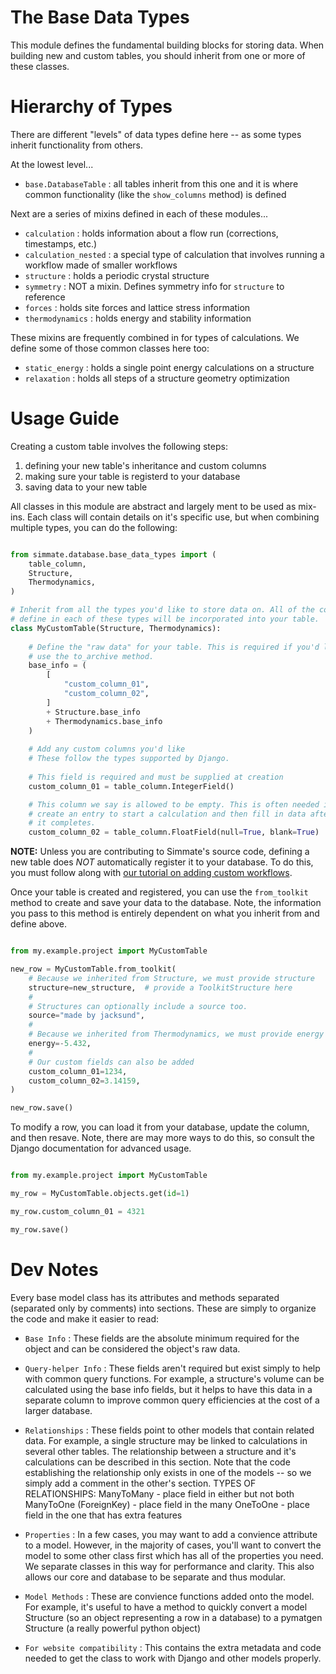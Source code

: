 
The Base Data Types
===================

This module defines the fundamental building blocks for storing data. When building new and custom tables, you should inherit from one or more of these classes.


Hierarchy of Types
==================

There are different "levels" of data types define here -- as some types inherit functionality from others.

At the lowest level...

- `base.DatabaseTable` : all tables inherit from this one and it is where common functionality (like the `show_columns` method) is defined

Next are a series of mixins defined in each of these modules...

- `calculation` : holds information about a flow run (corrections, timestamps, etc.)
- `calculation_nested` : a special type of calculation that involves running a workflow made of smaller workflows
- `structure` : holds a periodic crystal structure
- `symmetry` : NOT a mixin. Defines symmetry info for `structure` to reference
- `forces` : holds site forces and lattice stress information
- `thermodynamics` : holds energy and stability information

These mixins are frequently combined in for types of calculations. We define some of those common classes here too:

- `static_energy` : holds a single point energy calculations on a structure
- `relaxation` : holds all steps of a structure geometry optimization


Usage Guide
===========

Creating a custom table involves the following steps:

1. defining your new table's inheritance and custom columns
2. making sure your table is registerd to your database
3. saving data to your new table

All classes in this module are abstract and largely ment to be used as mix-ins. Each class will contain details on it's specific use, but when combining multiple types, you can do the following:

``` python

from simmate.database.base_data_types import (
    table_column,
    Structure,
    Thermodynamics,
)

# Inherit from all the types you'd like to store data on. All of the columns
# define in each of these types will be incorporated into your table.
class MyCustomTable(Structure, Thermodynamics):
    
    # Define the "raw data" for your table. This is required if you'd like to
    # use the to_archive method.
    base_info = (
        [
            "custom_column_01",
            "custom_column_02",
        ]
        + Structure.base_info
        + Thermodynamics.base_info
    )
    
    # Add any custom columns you'd like
    # These follow the types supported by Django.
    
    # This field is required and must be supplied at creation
    custom_column_01 = table_column.IntegerField()

    # This column we say is allowed to be empty. This is often needed if you
    # create an entry to start a calculation and then fill in data after a
    # it completes.
    custom_column_02 = table_column.FloatField(null=True, blank=True)

```

**NOTE:** Unless you are contributing to Simmate's source code, defining a new table does *NOT* automatically register it to your database. To do this, you must follow along with [our tutorial on adding custom workflows](https://github.com/jacksund/simmate/blob/main/tutorials/09_Add_custom_workflows.md).

Once your table is created and registered, you can use the `from_toolkit` method to create and save your data to the database. Note, the information you pass to this method is entirely dependent on what you inherit from and define above.

``` python

from my.example.project import MyCustomTable

new_row = MyCustomTable.from_toolkit(
    # Because we inherited from Structure, we must provide structure
    structure=new_structure,  # provide a ToolkitStructure here
    # 
    # Structures can optionally include a source too.
    source="made by jacksund",
    #
    # Because we inherited from Thermodynamics, we must provide energy
    energy=-5.432,
    #
    # Our custom fields can also be added
    custom_column_01=1234,
    custom_column_02=3.14159,
)

new_row.save()
```

To modify a row, you can load it from your database, update the column, and then resave. Note, there are may more ways to do this, so consult the Django documentation for advanced usage.

``` python

from my.example.project import MyCustomTable

my_row = MyCustomTable.objects.get(id=1)

my_row.custom_column_01 = 4321

my_row.save()
```

Dev Notes
=========

Every base model class has its attributes and methods separated (separated only by comments) into sections. These are simply to organize the code and make it easier to read:

- `Base Info` :
    These fields are the absolute minimum required for the object and can be
    considered the object's raw data.

- `Query-helper Info` :
    These fields aren't required but exist simply to help with common query
    functions. For example, a structure's volume can be calculated using the
    base info fields, but it helps to have this data in a separate column to
    improve common query efficiencies at the cost of a larger database.

- `Relationships` :
    These fields point to other models that contain related data. For example,
    a single structure may be linked to calculations in several other tables.
    The relationship between a structure and it's calculations can be described
    in this section. Note that the code establishing the relationship only exists
    in one of the models -- so we simply add a comment in the other's section.
    TYPES OF RELATIONSHIPS:
        ManyToMany - place field in either but not both
        ManyToOne (ForeignKey) - place field in the many
        OneToOne - place field in the one that has extra features

- `Properties` :
    In a few cases, you may want to add a convience attribute to a model. However,
    in the majority of cases, you'll want to convert the model to some other
    class first which has all of the properties you need. We separate classes
    in this way for performance and clarity. This also allows our core and
    database to be separate and thus modular.

- `Model Methods` :
    These are convience functions added onto the model. For example, it's useful
    to have a method to quickly convert a model Structure (so an object representing
    a row in a database) to a pymatgen Structure (a really powerful python object)

- `For website compatibility` :
    This contains the extra metadata and code needed to get the class to work
    with Django and other models properly.
